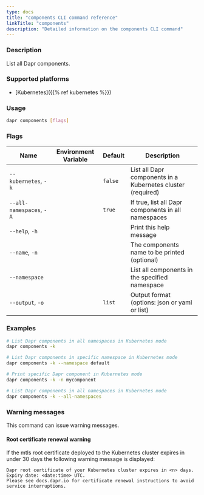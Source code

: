 ```yaml
---
type: docs
title: "components CLI command reference"
linkTitle: "components"
description: "Detailed information on the components CLI command"
---
```


### Description

List all Dapr components.

### Supported platforms

- [Kubernetes]({{% ref kubernetes %}})

### Usage

```bash
dapr components [flags]
```

### Flags


| Name | Environment Variable | Default | Description
| --- | --- | --- | --- |
| `--kubernetes`, `-k` | | `false` | List all Dapr components in a Kubernetes cluster (required) |
| `--all-namespaces`, `-A` | | `true` | If true, list all Dapr components in all namespaces |
| `--help`, `-h` | | | Print this help message |
| `--name`, `-n` | |  | The components name to be printed (optional) |
| `--namespace` | | | List all components in the specified namespace |
| `--output`, `-o` | | `list` | Output format (options: json or yaml or list) |

### Examples

```bash
# List Dapr components in all namespaces in Kubernetes mode
dapr components -k

# List Dapr components in specific namespace in Kubernetes mode
dapr components -k --namespace default

# Print specific Dapr component in Kubernetes mode
dapr components -k -n mycomponent

# List Dapr components in all namespaces in Kubernetes mode
dapr components -k --all-namespaces
```

### Warning messages
This command can issue warning messages.

#### Root certificate renewal warning
If the mtls root certificate deployed to the Kubernetes cluster expires in under 30 days the following warning message is displayed:

```
Dapr root certificate of your Kubernetes cluster expires in <n> days. Expiry date: <date:time> UTC. 
Please see docs.dapr.io for certificate renewal instructions to avoid service interruptions.
```